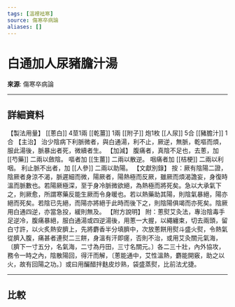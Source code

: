 ```yaml
---
tags: [溫裡袪寒]
source: 傷寒卒病論
aliases: []
---
```


# 白通加人尿豬膽汁湯

**來源**: 傷寒卒病論  

---

## 詳細資料
【製法用量】 [[蔥白]] 4莖1兩 [[乾薑]] 1兩 [[附子]] 炮1枚 [[人尿]] 5合 [[豬膽汁]] 1合
【主治】
治少陰病下利脈微者，與白通湯，利不止，厥逆，無脈，乾嘔而煩，服此湯後，脈暴出者死，微續者生。
【加減】
腹痛者，真陰不足也，去蔥，加 [[芍藥]] 二兩以斂陰。
嘔者加 [[生薑]] 二兩以散逆。
咽痛者加 [[桔梗]] 二兩以利咽。
利止脈不出者，加 [[人參]] 二兩以助陽。
【文獻別錄】
按：厥有陰陽二證，陰厥者身涼不渴，脈遲細而微，陽厥者，陽熱極而反厥，雖厥而煩渴譫妄，身復時溫而脈數也。若陽厥極深，至于身冷脈微欲絕，為熱極而將死矣。急以大承氣下之，則厥愈，所謂寒藥反能生厥而令身暖也。若以熱藥助其陽，則陰氣暴絕，陽亦絕而死矣。若陰已先絕，而陽亦將絕于此時而後下之，則陰陽俱竭而亦死矣。陰厥用白通四逆，亦當急投，緩則無及。
【附方說明】
附：蔥熨艾灸法，專治陰毒手足逆冷，腹痛暴絕，服白通湯或四逆湯後，用蔥一大握，以繩纏束，切去兩頭，留白寸許，以火炙熱安臍上，先將麝香半分填臍中，次放蔥餅用熨斗盛火熨，令熱氣從臍入腹，痛甚者連熨二三餅，身溫有汗即瘥，否則不治，或用艾灸關元氣海，〔臍下一寸五分，名氣海，二寸為丹田，三寸名關元。〕各二三十壯，內外協攻，務令一時之內，陰散陽回，得汗而解，〔蔥能通中，艾性溫熱，麝能開竅，助之以火，故有回陽之功。〕或曰用釅醋拌麩皮炒熟，袋盛蒸熨，比前法尤捷。

---

## 比較
